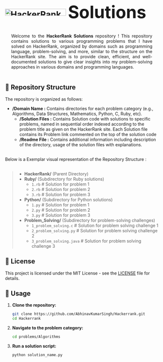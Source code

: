 # <img src="https://hrcdn.net/fcore/assets/brand/logo-new-white-green-a5cb16e0ae.svg" alt="HackerRank Logo" width="200" height="23" style="vertical-align: middle;"> <span style="font-size: 2em; vertical-align: middle;"> Solutions</span>
<br>
<div style="text-align: justify; margin: 0 20px;">
Welcome to the <strong>HackerRank Solutions</strong> repository ! This repository contains solutions to various programming problems that I have solved on HackerRank, organized by domains such as programming language, problem-solving, and more, similar to the structure on the HackerRank site. The aim is to provide clean, efficient, and well-documented solutions to give clear insights into my problem-solving approaches in various domains and programming languages.
</div>
<br>

## 📁 Repository Structure

The repository is organized as follows:

- **/Domain Name :** Contains directories for each problem category (e.g., Algorithms, Data Structures, Mathematics, Python, C, Ruby, etc).
   -  **/Solution Files :** Contains Solution code with solutions to specific problems, named in sequential order indexed according to the problem title as given on the HackerRank site. Each Solution file contains its Problem link commented on the top of the solution code<br>
   -  **/Readme File :** Contains additional information including description of the directory, usage of the solution files with explanations.
<br>
Below is a Exemplar visual representation of the Repository Structure :  <br><br>


>- **HackerRank/**  (Parent Directory)
>  - **Ruby/**  (Subdirectory for Ruby solutions)
>    - `1.rb`  # Solution for problem 1
>    - `2.rb`  # Solution for problem 2
>    - `3.rb`  # Solution for problem 3
>  - **Python/**  (Subdirectory for Python solutions)
>    - `1.py`  # Solution for problem 1
>    - `2.py`  # Solution for problem 2
>    - `3.py`  # Solution for problem 3
>  - **Problem_Solving/**  (Subdirectory for problem-solving challenges)
>    - `1_problem_solving.c`  # Solution for problem solving challenge 1
>    - `2_problem_solving.py`  # Solution for problem solving challenge 2
>    - `3_problem_solving.java`  # Solution for problem solving challenge 3


## 📜 License

This project is licensed under the MIT License - see the [LICENSE](LICENSE) file for details.

## 🚀 Usage

1. **Clone the repository:**
   ```bash
   git clone https://github.com/AbhinavKumarSingh/Hackerrank.git
   cd Hackerrank
1. **Navigate to the problem category:**
   ```bash
   cd problems/Algorithms

3. **Run a solution script:**
   ```bash
   python solution_name.py
